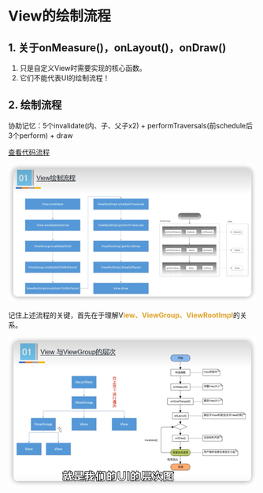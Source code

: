 # View的绘制流程

## 1. 关于onMeasure()，onLayout()，onDraw()

1. 只是自定义View时需要实现的核心函数。
2. 它们不能代表UI的绘制流程！

## 2. 绘制流程

协助记忆：5个invalidate(内、子、父子x2) + performTraversals(前schedule后3个perform) + draw

[查看代码流程](doc/View的绘制流程.md)

![](img/5ae468eb.png)


记住上述流程的关键，首先在于理解V<font color=#dea32c>**iew、ViewGroup、ViewRootImpl**</font>的关系。

![](img/1cdca63e.png)

